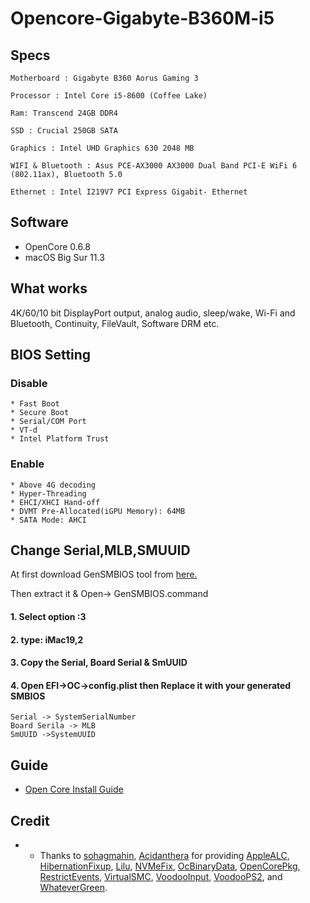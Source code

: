 # Opencore-Gigabyte-B360M-i5

## Specs
```
Motherboard : Gigabyte B360 Aorus Gaming 3

Processor : Intel Core i5-8600 (Coffee Lake) 

Ram: Transcend 24GB DDR4 

SSD : Crucial 250GB SATA 

Graphics : Intel UHD Graphics 630 2048 MB

WIFI & Bluetooth : Asus PCE-AX3000 AX3000 Dual Band PCI-E WiFi 6 (802.11ax), Bluetooth 5.0

Ethernet : Intel I219V7 PCI Express Gigabit- Ethernet
```

## Software
- OpenCore 0.6.8
- macOS Big Sur 11.3

## What works
4K/60/10 bit DisplayPort output, analog audio, sleep/wake, Wi-Fi and Bluetooth, Continuity, FileVault, Software DRM etc.
## BIOS Setting
### Disable
```
* Fast Boot
* Secure Boot
* Serial/COM Port
* VT-d
* Intel Platform Trust

```
### Enable
```
* Above 4G decoding
* Hyper-Threading
* EHCI/XHCI Hand-off
* DVMT Pre-Allocated(iGPU Memory): 64MB
* SATA Mode: AHCI
```
## Change Serial,MLB,SMUUID

At first download GenSMBIOS tool from [here.](https://github.com/corpnewt/GenSMBIOS)

Then extract it & Open-> GenSMBIOS.command

#### 1. Select option :3

#### 2. type: iMac19,2

#### 3. Copy the Serial, Board Serial & SmUUID

#### 4. Open EFI->OC->config.plist then Replace it with your generated SMBIOS
```
Serial -> SystemSerialNumber
Board Serila -> MLB
SmUUID ->SystemUUID
```

## Guide<br>
* [Open Core Install Guide](https://dortania.github.io/OpenCore-Install-Guide/)
## Credit<br>
* - Thanks to [sohagmahin](https://github.com/sohagmahin), [Acidanthera](https://github.com/acidanthera) for providing [AppleALC](https://github.com/acidanthera/AppleALC), [HibernationFixup](https://github.com/acidanthera/HibernationFixup), [Lilu](https://github.com/acidanthera/Lilu), [NVMeFix](https://github.com/acidanthera/NVMeFix), [OcBinaryData](https://github.com/acidanthera/OcBinaryData), [OpenCorePkg](https://github.com/acidanthera/OpenCorePkg), [RestrictEvents](https://github.com/acidanthera/RestrictEvents), [VirtualSMC](https://github.com/acidanthera/VirtualSMC), [VoodooInput](https://github.com/acidanthera/VoodooInput), [VoodooPS2](https://github.com/acidanthera/VoodooPS2), and [WhateverGreen](https://github.com/acidanthera/WhateverGreen).
